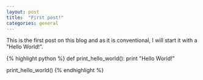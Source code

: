```yaml
---
layout: post
title:  "First post!"
categories: general
---
```


This is the first post on this blog and as it is conventional, I will start it with a "Hello World!".

{% highlight python %}
def print_hello_world():
  print "Hello World!"

print_hello_world()
{% endhighlight %}
